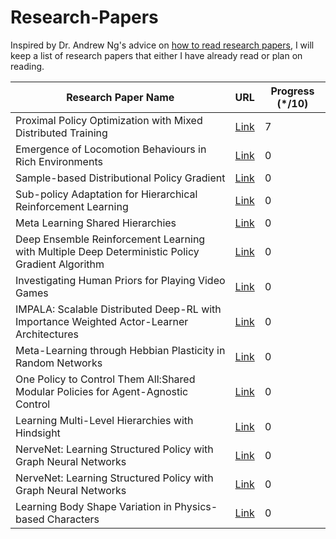 # Research-Papers

Inspired by Dr. Andrew Ng's advice on [how to read research papers](https://youtu.be/733m6qBH-jI?t=160), I will keep a list of research papers that either I have already read or plan on reading.

| Research Paper Name                                                                  | URL                              | Progress (\*/10) 
|--------------------------------------------------------------------------------------|----------------------------------|------------------|
| Proximal Policy Optimization with Mixed Distributed Training     | [Link](https://arxiv.org/pdf/1907.06479.pdf) |      7
| Emergence of Locomotion Behaviours in Rich Environments   | [Link](https://arxiv.org/pdf/1707.02286.pdf) |      0
| Sample-based Distributional Policy Gradient  | [Link](https://arxiv.org/pdf/1707.02286.pdf) |      0|0
|Sub-policy Adaptation for Hierarchical Reinforcement Learning |[Link](https://openreview.net/forum?id=ByeWogStDS) |0
|Meta Learning Shared Hierarchies|[Link](https://arxiv.org/pdf/1710.09767.pdf)|0|0
|Deep Ensemble Reinforcement Learning with Multiple Deep Deterministic Policy Gradient Algorithm|[Link](https://www.hindawi.com/journals/mpe/2020/4275623/#abstract) |0
|Investigating Human Priors for Playing Video Games|[Link](https://arxiv.org/pdf/1802.10217.pdf)|0
|IMPALA: Scalable Distributed Deep-RL with Importance Weighted Actor-Learner Architectures|[Link](https://arxiv.org/pdf/1802.01561.pdf)|0
|Meta-Learning through Hebbian Plasticity in Random Networks|[Link](https://arxiv.org/pdf/2007.02686.pdf)|0
|One Policy to Control Them All:Shared Modular Policies for Agent-Agnostic Control|[Link](https://wenlong.page/modular-rl/)|0
|Learning Multi-Level Hierarchies with Hindsight|[Link](https://arxiv.org/pdf/1712.00948.pdf)|0
|NerveNet: Learning Structured Policy with Graph Neural Networks|[Link](https://openreview.net/pdf?id=S1sqHMZCb)|0
|NerveNet: Learning Structured Policy with Graph Neural Networks|[Link](https://openreview.net/pdf?id=S1sqHMZCb)|0
|Learning Body Shape Variation in Physics-based Characters|[Link](http://mrl.snu.ac.kr/publications/ProjectMorphCon/MorphCon.html)|0

